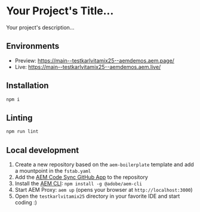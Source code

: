 # Your Project's Title...
Your project's description...

## Environments
- Preview: https://main--testkarlvitamix25--aemdemos.aem.page/
- Live: https://main--testkarlvitamix25--aemdemos.aem.live/

## Installation

```sh
npm i
```

## Linting

```sh
npm run lint
```

## Local development

1. Create a new repository based on the `aem-boilerplate` template and add a mountpoint in the `fstab.yaml`
1. Add the [AEM Code Sync GitHub App](https://github.com/apps/aem-code-sync) to the repository
1. Install the [AEM CLI](https://github.com/adobe/helix-cli): `npm install -g @adobe/aem-cli`
1. Start AEM Proxy: `aem up` (opens your browser at `http://localhost:3000`)
1. Open the `testkarlvitamix25` directory in your favorite IDE and start coding :)
